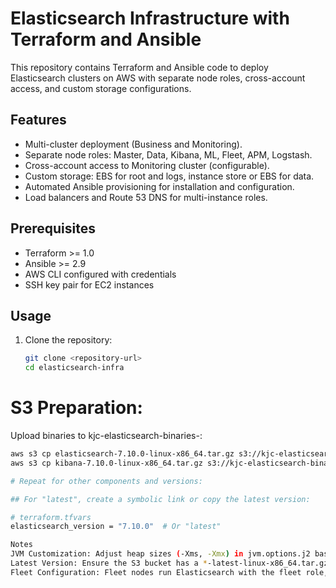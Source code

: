 # Elasticsearch Infrastructure with Terraform and Ansible

This repository contains Terraform and Ansible code to deploy Elasticsearch clusters on AWS with separate node roles, cross-account access, and custom storage configurations.

## Features
- Multi-cluster deployment (Business and Monitoring).
- Separate node roles: Master, Data, Kibana, ML, Fleet, APM, Logstash.
- Cross-account access to Monitoring cluster (configurable).
- Custom storage: EBS for root and logs, instance store or EBS for data.
- Automated Ansible provisioning for installation and configuration.
- Load balancers and Route 53 DNS for multi-instance roles.

## Prerequisites
- Terraform >= 1.0
- Ansible >= 2.9
- AWS CLI configured with credentials
- SSH key pair for EC2 instances

## Usage
1. Clone the repository:
   ```bash
   git clone <repository-url>
   cd elasticsearch-infra


# S3 Preparation:
Upload binaries to kjc-elasticsearch-binaries-<region>:

   ```bash
aws s3 cp elasticsearch-7.10.0-linux-x86_64.tar.gz s3://kjc-elasticsearch-binaries-us-east-1/
aws s3 cp kibana-7.10.0-linux-x86_64.tar.gz s3://kjc-elasticsearch-binaries-us-east-1/

# Repeat for other components and versions:

## For "latest", create a symbolic link or copy the latest version:

# terraform.tfvars
elasticsearch_version = "7.10.0"  # Or "latest"

Notes
JVM Customization: Adjust heap sizes (-Xms, -Xmx) in jvm.options.j2 based on your instance types (e.g., t3.medium might need smaller heaps).
Latest Version: Ensure the S3 bucket has a *-latest-linux-x86_64.tar.gz file for each component if using the default latest.
Fleet Configuration: Fleet nodes run Elasticsearch with the fleet role, but agent configuration is deferred until needed.
